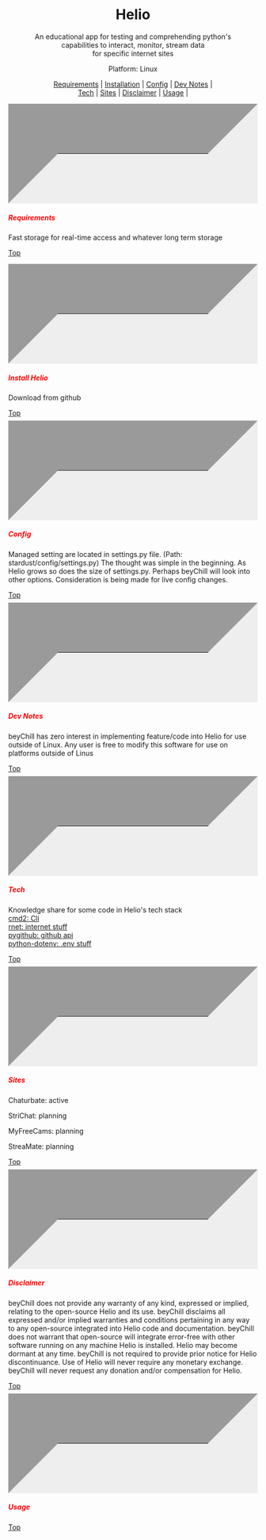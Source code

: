 <meta property="og:site_name" content="Helio">
<meta property="og:title" content="Helio: Python Web interactions" />
<meta property="og:description" content="Fast, easy, and reliable CLI/UI" />
<meta property="og:keywords" content="Python, stream, ffmpeg, download, record, video, chaturbate, adult, cmd2, stripchat, curl_cffi, screenshots, jpgs, images">
<link rel="stylesheet" href="github-markdown.css">
<style>
hr { 
  display: block;
  margin-top: 0.5em;
  margin-bottom: 0.5em;
  margin-left: auto;
  margin-right: auto;
  border-style: inset;
  border-width: 100px;
} 
h5 {
    color: red;
    animation: myanimation 2s infinite;
}
</style>
<p id="top" align="center"><b><h1 align="center">Helio</h1></b></p>

<p align="center">An educational app for testing and comprehending python's<br/> capabilities to interact, monitor, stream data <br/>for specific internet sites</p>

<p align="center">Platform: Linux</p>
<!-- <hr style="height:4px;border-width:0;color:gray;border-style:inset"> -->
<p align="center">
<a href="#requirements">Requirements</a> |
<a href="#installation">Installation</a> |
<a href="#config">Config</a> |
<a href="#dev_notes">Dev Notes</a> |
<br/>
<a href="#tech">Tech</a> |
<a href="#sites">Sites</a> |
<a href="#disclaimer">Disclaimer</a> |
<a href="#disclaimer">Usage</a> |
<a id="requirements"></a>
</p>
<hr>
<a id="Requirements"></a>
<h5>Requirements</h5>
<p>Fast storage for real-time access and whatever long term storage<p/>
<a href="#top">Top</a>
<hr class="hr">
<a id="installation"></a>
<h5>Install Helio</h5>
<p>Download from github</p>
<a href="#top">Top</a>
<hr class="hr">
<a id="config"></a>
<h5>Config</h5>
<p>
Managed setting are located in settings.py file. (Path: stardust/config/settings.py)
The thought was simple in the beginning.  As Helio grows so does the size of settings.py.  Perhaps beyChill will look into other options. 
Consideration is being made for live config changes.
</p>
<a href="#top">Top</a>
<hr class="hr">
<a id="dev_notes"></a>
<h5>Dev Notes</h5>
<p>
beyChill has zero interest in implementing feature/code into Helio for use outside of Linux. Any user is free to modify this software for use on platforms outside of Linus
</p>
<a href="#top">Top</a>
<hr class="hr">
<a id="tech"></a>
<h5>Tech</h5>
<p>
Knowledge share for some code in Helio's tech stack<br/>
<a href=https://github.com/python-cmd2/cmd2>cmd2: Cli</a><br/>
<a href=https://github.com/0x676e67/rnet>rnet: internet stuff</a><br/>
<a href=https://github.com/PyGithub/PyGithub>pygithub: github api</a><br/>
<a href=https://github.com/theskumar/python-dotenv>python-dotenv: .env stuff</a><br/>
</p>
<a href="#top">Top</a>
<hr class="hr">
<a id="sites"></a>
<h5>Sites</h5>
<p>Chaturbate: active</p>
<p>StriChat: planning</p>
<p>MyFreeCams: planning</p>
<p>StreaMate: planning</p>
<a href="#top">Top</a>
<hr class="hr">
<a id="disclaimer"></a>
<h5>Disclaimer</h5>
<p>beyChill does not provide any warranty of any kind, expressed or implied, relating to the open-source Helio and its use.  beyChill disclaims all expressed and/or implied warranties and conditions pertaining in any way to any open-source integrated into Helio code and documentation. beyChill does not warrant that open-source will integrate error-free with other software running on any machine Helio is installed. Helio may become dormant at any time. beyChill is not required to provide prior notice for Helio discontinuance. Use of Helio will never require any monetary exchange. beyChill will never request any donation and/or compensation for Helio.</p>
<a href="#top">Top</a>
<hr class="hr">
<a id="usage"></a>
<h5>Usage</h5>
<a href="#top">Top</a>
